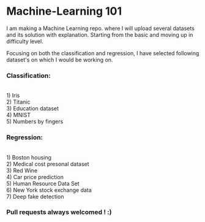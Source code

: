 # Machine-Learning 101

I am making a Machine Learning repo. where I will upload several datasets and its solution with explanation. Starting from the basic and moving up in difficulty level.

Focusing on both the classification and regression, I have selected following dataset's on which I would be working on. 

<b><h3>Classification:</h3></b><br/>
    	1) Iris <br/> 
    	2) Titanic <br/>
    	3) Education dataset <br/>
    	4) MNIST <br/>
    	5) Numbers by fingers  <br/> 
<b><h3>Regression:</b></h3><br/>
    	1) Boston housing<br/>
    	2) Medical cost presonal dataset<br/>
    	3) Red Wine<br/>
    	4) Car price prediction <br/>
    	5) Human Resource Data Set<br/>
    	6) New York stock exchange data<br/>
    	7) Deep fake detection<br/>
<b><h3>Pull requests always welcomed ! :) </h3></b>

